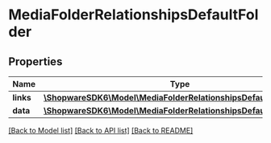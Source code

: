 # MediaFolderRelationshipsDefaultFolder

## Properties
Name | Type | Description | Notes
------------ | ------------- | ------------- | -------------
**links** | [**\ShopwareSDK6\Model\MediaFolderRelationshipsDefaultFolderLinks**](MediaFolderRelationshipsDefaultFolderLinks.md) |  | [optional] 
**data** | [**\ShopwareSDK6\Model\MediaFolderRelationshipsDefaultFolderData**](MediaFolderRelationshipsDefaultFolderData.md) |  | [optional] 

[[Back to Model list]](../../README.md#documentation-for-models) [[Back to API list]](../../README.md#documentation-for-api-endpoints) [[Back to README]](../../README.md)

